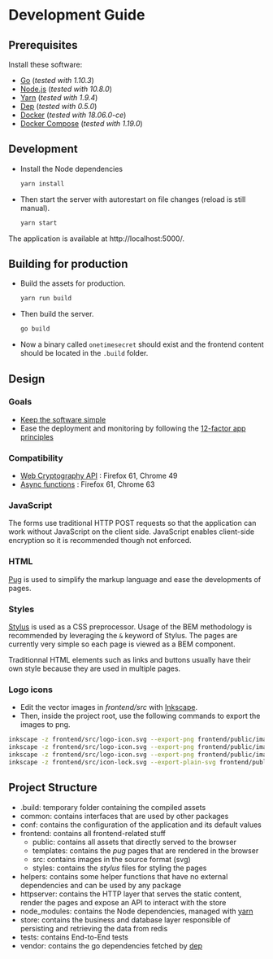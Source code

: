 # Development Guide

## Prerequisites

Install these software:

- [Go](https://golang.org/) (*tested with 1.10.3*)
- [Node.js](https://nodejs.org/) (*tested with 10.8.0*)
- [Yarn](https://yarnpkg.com) (*tested with 1.9.4*)
- [Dep](https://golang.github.io/dep/) (*tested with 0.5.0*)
- [Docker](https://www.docker.com/) (*tested with 18.06.0-ce*)
- [Docker Compose](https://docs.docker.com/compose/) (*tested with 1.19.0*)


## Development

- Install the Node dependencies

    ```sh
    yarn install
    ```

- Then start the server with autorestart on file changes (reload is still manual).

    ```sh
    yarn start
    ```

The application is available at http://localhost:5000/.


## Building for production

- Build the assets for production.

    ```sh
    yarn run build
    ```

- Then build the server.

    ```sh
    go build
    ```

- Now a binary called `onetimesecret` should exist and the frontend content should be located in the `.build` folder.


## Design

### Goals

- [Keep the software simple](https://en.wikipedia.org/wiki/KISS_principle)
- Ease the deployment and monitoring by following the [12-factor app principles](https://12factor.net/)


### Compatibility

- [Web Cryptography API](https://caniuse.com/#feat=cryptography) : Firefox 61, Chrome 49
- [Async functions](https://caniuse.com/#search=async) : Firefox 61, Chrome 63


### JavaScript

The forms use traditional HTTP POST requests so that the application can work without JavaScript on the client side.
JavaScript enables client-side encryption so it is recommended though not enforced.


### HTML

[Pug](https://pugjs.org/) is used to simplify the markup language and ease the developments of pages.


### Styles

[Stylus](http://stylus-lang.com/) is used as a CSS preprocessor.
Usage of the BEM methodology is recommended by leveraging the `&` keyword of Stylus.
The pages are currently very simple so each page is viewed as a BEM component.

Traditionnal HTML elements such as links and buttons usually have their own style because they are used in multiple pages.

### Logo icons

- Edit the vector images in *frontend/src* with [Inkscape](https://inkscape.org).
- Then, inside the project root, use the following commands to export the images to png.

```sh
inkscape -z frontend/src/logo-icon.svg --export-png frontend/public/images/icon-512.png -w 512 -h 512
inkscape -z frontend/src/logo-icon.svg --export-png frontend/public/images/icon-192.png -w 192 -h 192
inkscape -z frontend/src/logo-icon.svg --export-png frontend/public/images/icon-32.png -w 32 -h 32
inkscape -z frontend/src/icon-lock.svg --export-plain-svg frontend/public/images/icon-lock.svg
```


## Project Structure

- .build: temporary folder containing the compiled assets
- common: contains interfaces that are used by other packages
- conf: contains the configuration of the application and its default values
- frontend: contains all frontend-related stuff
  - public: contains all assets that directly served to the browser
  - templates: contains the *pug* pages that are rendered in the browser
  - src: contains images in the source format (svg)
  - styles: contains the *stylus* files for styling the pages
- helpers: contains some helper functions that have no external dependencies and can be used by any package
- httpserver: contains the HTTP layer that serves the static content, render the pages and expose an API to interact with the store
- node_modules: contains the Node dependencies, managed with [yarn](https://yarnpkg.com/)
- store: contains the business and database layer responsible of persisting and retrieving the data from redis
- tests: contains End-to-End tests
- vendor: contains the go dependencies fetched by [dep](https://golang.github.io/dep/)
